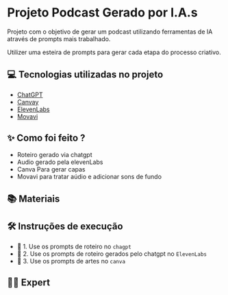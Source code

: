 

# Projeto Podcast Gerado por I.A.s




Projeto com o objetivo de gerar um podcast utilizando ferramentas de IA através de prompts mais trabalhado.

Utilizer uma esteira de prompts para gerar cada etapa do processo criativo.

## 💻 Tecnologias utilizadas no projeto

- [ChatGPT](https://chat.openai.com/) 
- [Canvay](https://www.canva.com/)
- [ElevenLabs](https://beta.elevenlabs.io/)
- [Movavi](https://www.movavi.com/)

## ✨ Como foi feito ?

- Roteiro gerado via chatgpt
- Audio gerado pela elevenLabs
- Canva Para gerar capas
- Movavi para tratar aúdio e adicionar sons de fundo

## 📚 Materiais


## 🛠️ Instruções de execução


- 🤖 1. Use os prompts de roteiro no `chagpt`
- 🤖 2. Use os prompts de roteiro gerados pelo chatgpt no  `ElevenLabs`
- 🤖 3. Use os prompts de artes no `canva`

## 👨‍💻 Expert
